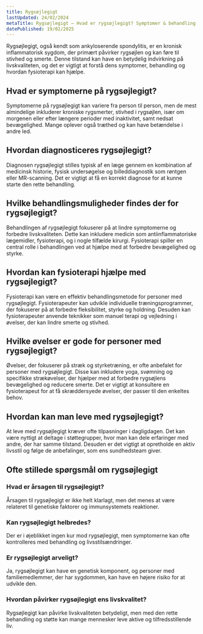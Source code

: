 ```yaml
---
title: Rygsøjlegigt
lastUpdated: 24/02/2024
metaTitle: Rygsøjlegigt – Hvad er rygsøjlegigt? Symptomer & behandling
datePublished: 19/02/2025
---
```


Rygsøjlegigt, også kendt som ankyloserende spondylitis, er en kronisk inflammatorisk sygdom, der primært påvirker rygsøjlen og kan føre til stivhed og smerte. Denne tilstand kan have en betydelig indvirkning på livskvaliteten, og det er vigtigt at forstå dens symptomer, behandling og hvordan fysioterapi kan hjælpe.

## Hvad er symptomerne på rygsøjlegigt?

Symptomerne på rygsøjlegigt kan variere fra person til person, men de mest almindelige inkluderer kroniske rygsmerter, stivhed i rygsøjlen, især om morgenen eller efter længere perioder med inaktivitet, samt nedsat bevægelighed. Mange oplever også træthed og kan have betændelse i andre led.

## Hvordan diagnosticeres rygsøjlegigt?

Diagnosen rygsøjlegigt stilles typisk af en læge gennem en kombination af medicinsk historie, fysisk undersøgelse og billeddiagnostik som røntgen eller MR-scanning. Det er vigtigt at få en korrekt diagnose for at kunne starte den rette behandling.

## Hvilke behandlingsmuligheder findes der for rygsøjlegigt?

Behandlingen af rygsøjlegigt fokuserer på at lindre symptomerne og forbedre livskvaliteten. Dette kan inkludere medicin som antiinflammatoriske lægemidler, fysioterapi, og i nogle tilfælde kirurgi. Fysioterapi spiller en central rolle i behandlingen ved at hjælpe med at forbedre bevægelighed og styrke.

## Hvordan kan fysioterapi hjælpe med rygsøjlegigt?

Fysioterapi kan være en effektiv behandlingsmetode for personer med rygsøjlegigt. Fysioterapeuter kan udvikle individuelle træningsprogrammer, der fokuserer på at forbedre fleksibilitet, styrke og holdning. Desuden kan fysioterapeuter anvende teknikker som manuel terapi og vejledning i øvelser, der kan lindre smerte og stivhed.

## Hvilke øvelser er gode for personer med rygsøjlegigt?

Øvelser, der fokuserer på stræk og styrketræning, er ofte anbefalet for personer med rygsøjlegigt. Disse kan inkludere yoga, svømning og specifikke strækøvelser, der hjælper med at forbedre rygsøjlens bevægelighed og reducere smerte. Det er vigtigt at konsultere en fysioterapeut for at få skræddersyede øvelser, der passer til den enkeltes behov.

## Hvordan kan man leve med rygsøjlegigt?

At leve med rygsøjlegigt kræver ofte tilpasninger i dagligdagen. Det kan være nyttigt at deltage i støttegrupper, hvor man kan dele erfaringer med andre, der har samme tilstand. Desuden er det vigtigt at opretholde en aktiv livsstil og følge de anbefalinger, som ens sundhedsteam giver.

## Ofte stillede spørgsmål om rygsøjlegigt

### Hvad er årsagen til rygsøjlegigt?

Årsagen til rygsøjlegigt er ikke helt klarlagt, men det menes at være relateret til genetiske faktorer og immunsystemets reaktioner.

### Kan rygsøjlegigt helbredes?

Der er i øjeblikket ingen kur mod rygsøjlegigt, men symptomerne kan ofte kontrolleres med behandling og livsstilsændringer.

### Er rygsøjlegigt arveligt?

Ja, rygsøjlegigt kan have en genetisk komponent, og personer med familiemedlemmer, der har sygdommen, kan have en højere risiko for at udvikle den.

### Hvordan påvirker rygsøjlegigt ens livskvalitet?

Rygsøjlegigt kan påvirke livskvaliteten betydeligt, men med den rette behandling og støtte kan mange mennesker leve aktive og tilfredsstillende liv.
